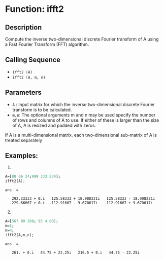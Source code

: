 
# Function:  ifft2

## Description
Compute the inverse two-dimensional discrete Fourier transform of A using a Fast Fourier Transform (FFT) algorithm.

## Calling Sequence
- `ifft2 (A)`
- `ifft2 (A, m, n)`

## Parameters
- `A` : Input matrix for which the inverse two-dimensional discrete Fourier transform is to be calculated.
- `m,n`: The optional arguments m and n may be used specify the number of rows and columns of A to use. If either of these is larger than the size of A, A is resized and padded with zeros.

If A is a multi-dimensional matrix, each two-dimensional sub-matrix of A is treated separately

## Examples:
1.
```scilab
A=[88 66 34;999 333 234];
ifft2(A);
```
```output
ans  =

   292.33333 + 0.i   125.58333 + 18.908221i   125.58333 - 18.908221i
  -229.66667 + 0.i  -112.91667 - 9.670617i   -112.91667 + 9.670617i 
```
2.
```scilab
A=[567 89 388; 93 4 80];
m=1;
n=4;
ifft2(A,m,n);
```
```output
ans  =

   261. + 0.i   44.75 + 22.25i   216.5 + 0.i   44.75 - 22.25i
```




